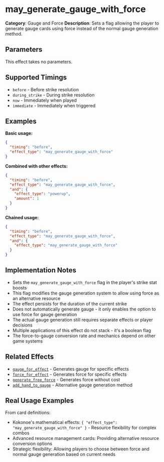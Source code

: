 # may_generate_gauge_with_force

**Category**: Gauge and Force
**Description**: Sets a flag allowing the player to generate gauge cards using force instead of the normal gauge generation method.

## Parameters

This effect takes no parameters.

## Supported Timings

- `before` - Before strike resolution
- `during_strike` - During strike resolution
- `now` - Immediately when played
- `immediate` - Immediately when triggered

## Examples

**Basic usage:**
```json
{
  "timing": "before",
  "effect_type": "may_generate_gauge_with_force"
}
```

**Combined with other effects:**
```json
{
  "timing": "before",
  "effect_type": "may_generate_gauge_with_force",
  "and": {
    "effect_type": "powerup",
    "amount": 1
  }
}
```

**Chained usage:**
```json
{
  "timing": "before",
  "effect_type": "may_generate_gauge_with_force",
  "and": {
    "effect_type": "may_generate_gauge_with_force"
  }
}
```

## Implementation Notes

- Sets the `may_generate_gauge_with_force` flag in the player's strike stat boosts
- This flag modifies the gauge generation system to allow using force as an alternative resource
- The effect persists for the duration of the current strike
- Does not automatically generate gauge - it only enables the option to use force for gauge generation
- The actual gauge generation still requires separate effects or player decisions
- Multiple applications of this effect do not stack - it's a boolean flag
- The force-to-gauge conversion rate and mechanics depend on other game systems

## Related Effects

- [`gauge_for_effect`](gauge_for_effect.md) - Generates gauge for specific effects
- [`force_for_effect`](force_for_effect.md) - Generates force for specific effects
- [`generate_free_force`](generate_free_force.md) - Generates force without cost
- [`add_hand_to_gauge`](add_hand_to_gauge.md) - Alternative gauge generation method

## Real Usage Examples

From card definitions:
- Kokonoe's mathematical effects: `{ "effect_type": "may_generate_gauge_with_force" }` - Resource flexibility for complex combos
- Advanced resource management cards: Providing alternative resource conversion options
- Strategic flexibility: Allowing players to choose between force and normal gauge generation based on current needs